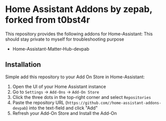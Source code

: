# Home Assistant Addons by zepab, forked from t0bst4r

This repository provides the following addons for Home-Assistant:
This should stay private to myself for troubleshooting purpose

- Home-Assistant-Matter-Hub-devpab

## Installation

Simple add this repository to your Add On Store in Home-Assistant:

1. Open the UI of your Home Assistant instance
2. Go to `Settings` -> `Add-Ons` -> `Add-On Store`
3. Click the three dots in the top-right corner and select `Repositories`
4. Paste the repository URL (`https://github.com//home-assistant-addons-devpab`) into the text-field and click "Add"
5. Refresh your Add-On Store and Install the Add-On
